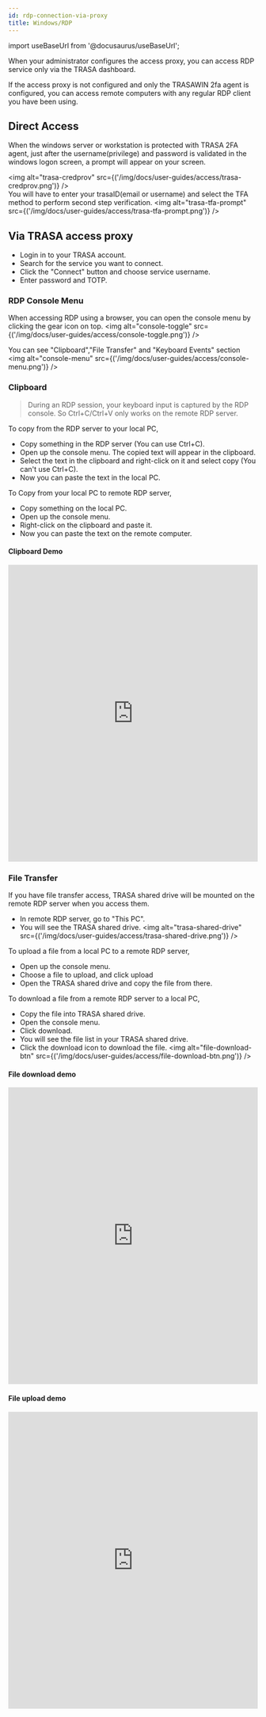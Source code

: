 ```yaml
---
id: rdp-connection-via-proxy
title: Windows/RDP
---
```


import useBaseUrl from '@docusaurus/useBaseUrl';


 When your administrator configures the access proxy, you can access RDP service only via the TRASA dashboard.

 If the access proxy is not configured and only the TRASAWIN 2fa agent is configured, you can access remote computers with any regular RDP client you have been using.

## Direct Access
When the windows server or workstation is protected with TRASA 2FA agent, just after the username(privilege) and password is validated in the windows logon screen, a prompt will appear on your screen. 

<img alt="trasa-credprov" src={('/img/docs/user-guides/access/trasa-credprov.png')} />  
You will have to enter your trasaID(email or username) and select the TFA method to perform second step verification.
<img alt="trasa-tfa-prompt" src={('/img/docs/user-guides/access/trasa-tfa-prompt.png')} />  



## Via TRASA access proxy
* Login in to your TRASA account.
* Search for the service you want to connect.
* Click the "Connect" button and choose service username.
* Enter password and TOTP. 


### RDP Console Menu
When accessing RDP using a browser, you can open the console menu by clicking the gear icon on top.
<img  alt="console-toggle" src={('/img/docs/user-guides/access/console-toggle.png')} />


You can see "Clipboard","File Transfer" and "Keyboard Events" section
<img  alt="console-menu" src={('/img/docs/user-guides/access/console-menu.png')} />

### Clipboard
> During an RDP session, your keyboard input is captured by the RDP console. So Ctrl+C/Ctrl+V only works on the remote RDP server.

To copy from the RDP server to your local PC,
* Copy something in the RDP server (You can use Ctrl+C).
* Open up the console menu. The copied text will appear in the clipboard.
* Select the text in the clipboard and right-click on it and select copy (You can't use Ctrl+C). 
* Now you can paste the text in the local PC.

To Copy from your local PC to remote RDP server,
* Copy something on the local PC.
* Open up the console menu.
* Right-click on the clipboard and paste it.
* Now you can paste the text on the remote computer.

#### Clipboard Demo
<iframe width="100%" height='600' src="https://www.youtube.com/embed/z7uSr2ydsgQ?list=PLZOFebo-o2K7TriDRJwgC2pWOdilz-gaz" frameborder="0" allow="accelerometer; autoplay; clipboard-write; encrypted-media; gyroscope; picture-in-picture" allowfullscreen></iframe>


### File Transfer 
If you have file transfer access, TRASA shared drive will be mounted on the remote RDP server when you access them.
* In remote RDP server, go to "This PC".
* You will see the TRASA shared drive.
<img  alt="trasa-shared-drive" src={('/img/docs/user-guides/access/trasa-shared-drive.png')} />



To upload a file from a local PC to a remote RDP server,
* Open up the console menu.
* Choose a file to upload, and click upload
* Open the TRASA shared drive and copy the file from there.


To download a file from a remote RDP server to a local PC,
* Copy the file into TRASA shared drive.
* Open the console menu.
* Click download.
* You will see the file list in your TRASA shared drive.
* Click the download icon to download the file.
<img  alt="file-download-btn" src={('/img/docs/user-guides/access/file-download-btn.png')} />

#### File download demo
<iframe width="100%" height='600' src="https://www.youtube.com/embed/uX87E_5kUvk?list=PLZOFebo-o2K7TriDRJwgC2pWOdilz-gaz" frameborder="0" allow="accelerometer; autoplay; clipboard-write; encrypted-media; gyroscope; picture-in-picture" allowfullscreen></iframe>

#### File upload demo
<iframe width="100%" height='600' src="https://www.youtube.com/embed/ij802EzPlVI?list=PLZOFebo-o2K7TriDRJwgC2pWOdilz-gaz" frameborder="0" allow="accelerometer; autoplay; clipboard-write; encrypted-media; gyroscope; picture-in-picture" allowfullscreen></iframe>


